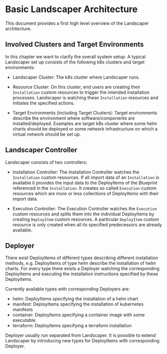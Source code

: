 # Basic Landscaper Architecture

This document provides a first high level overview of the Landscaper architecture.

## Involved Clusters and Target Environments

In this chapter we want to clarify the overall system setup. A typical Landscaper set up consists of the following
k8s clusters and target environments:

- Landscaper Cluster: The k8s cluster where Landscaper runs.

- Resource Cluster: On this cluster, end users are creating their `Installation` custom resources to trigger the 
  intended installation processes. Landscaper is watching these `Installation` resources and initiates the specified 
  actions.

- Target Environments (including Target Clusters): Target environments  describe the environment where 
  software/components are installed/deployed. Examples are target k8s cluster where some helm charts should be deployed 
  or some network infrastructure on which a virtual network should be set up.

## Landscaper Controller

Landscaper consists of two controllers:

- Installation Controller: The Installation Controller watches the `Installation` custom resources. If all
  import data of an `Installation` is available it provides the input data to the DeployItems of the Blueprint
  referenced in the `Installation`. It creates so called `Execution` custom resources which are more or less
  collections of DeployItems with their import data. 
  
- Execution Controller: The Execution Controller watches the `Execution` custom resources and splits them into
  the individual DeployItems by creating `DeployItem` custom resources. A particular `DeployItem` custom resource
  is only created when all its specified predecessors are already available.
  
## Deployer

There exist DeployItems of different types describing different installation methods, e.g. DeployItems of type
helm describe the installation of helm charts. For every type there exists a Deployer watching the corresponding 
DeployItems and executing the installation instructions specified by these DeployItems. 

Currently available types with corresponding Deployers are:

  - helm: DeployItems specifying the installation of a helm chart
  - manifest: DeployItems specifying the installation of kubernetes manifests
  - container: DeployItems specifying a container image with some executable
  - terraform:  DeployItems specifying a terraform installation

Deployer usually run separated from Landscaper. It is possible to extend Landscaper by introducing new types for 
DeployItems with corresponding Deployer.